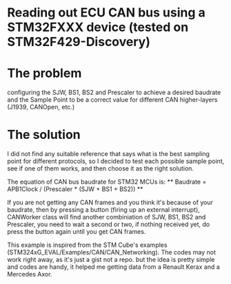 # Reading out ECU CAN bus using a STM32FXXX device (tested on STM32F429-Discovery)

# The problem
configuring the SJW, BS1, BS2 and Prescaler to achieve a desired baudrate and the Sample Point to be a correct value
for different CAN higher-layers (J1939, CANOpen, etc.)

# The solution
I did not find any suitable reference that says what is the best sampling point for different protocols, so I decided to test each
possible sample point, see if one of them works, and then choose it as the right solution.

The equation of CAN bus baudrate for STM32 MCUs is:
** Baudrate = APB1Clock / (Prescaler * (SJW + BS1 + BS2)) **


If you are not getting any CAN frames and you think it's because of your baudrate, then by pressing a button (firing up an external interrupt), CANWorker class will find another combiniation of SJW, BS1, BS2 and Prescaler, you need to wait a second or two, if nothing received yet, do press the button again until you get CAN frames.

This example is inspired from the STM Cube's examples (STM324xG_EVAL/Examples/CAN/CAN_Networking).
The codes may not work right away, as it's just a gist not a repo. but the idea is pretty simple and codes are handy, it helped me getting data from a Renault Kerax and a Mercedes Axor.
